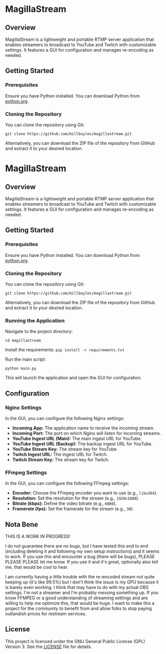 # MagillaStream

## Overview

MagillaStream is a lightweight and portable RTMP server application that enables streamers to broadcast to YouTube and Twitch with customizable settings. It features a GUI for configuration and manages re-encoding as needed.

## Getting Started

### Prerequisites

Ensure you have Python installed. You can download Python from [python.org](https://www.python.org/downloads/).

### Cloning the Repository

You can clone the repository using Git:

`git clone https://github.com/billboyles/magillastream.git`

Alternatively, you can download the ZIP file of the repository from GitHub and extract it to your desired location.
# MagillaStream

## Overview

MagillaStream is a lightweight and portable RTMP server application that enables streamers to broadcast to YouTube and Twitch with customizable settings. It features a GUI for configuration and manages re-encoding as needed.

## Getting Started

### Prerequisites

Ensure you have Python installed. You can download Python from [python.org](https://www.python.org/downloads/).

### Cloning the Repository

You can clone the repository using Git:

`git clone https://github.com/billboyles/magillastream.git`

Alternatively, you can download the ZIP file of the repository from GitHub and extract it to your desired location.

### Running the Application

Navigate to the project directory:

`cd magillastream`

Install the requirements:
`pip install -r requirements.txt`

Run the main script:

`python main.py`

This will launch the application and open the GUI for configuration.

## Configuration

### Nginx Settings

In the GUI, you can configure the following Nginx settings:

- **Incoming App:** The application name to receive the incoming stream.
- **Incoming Port:** The port on which Nginx will listen for incoming streams.
- **YouTube Ingest URL (Main):** The main ingest URL for YouTube.
- **YouTube Ingest URL (Backup):** The backup ingest URL for YouTube.
- **YouTube Stream Key:** The stream key for YouTube.
- **Twitch Ingest URL:** The ingest URL for Twitch.
- **Twitch Stream Key:** The stream key for Twitch.

### FFmpeg Settings

In the GUI, you can configure the following FFmpeg settings:

- **Encoder:** Choose the FFmpeg encoder you want to use (e.g., `libx264`).
- **Resolution:** Set the resolution for the stream (e.g., `1920x1080`).
- **Bitrate (kbps):** Define the video bitrate (e.g., `6000`).
- **Framerate (fps):** Set the framerate for the stream (e.g., `30`).

## Nota Bene
THIS IS A WORK IN PROGRESS!

I do not guarantee there are no bugs, but I have tested this end to end (including deleting it and following my own setup instructions) and it seems to work. If you use this and encounter a bug (there will be bugs), PLEASE PLEASE PLEASE let me know. If you use it and it's great, optionally also tell me, that would be cool to hear.

I am currently having a little trouble with the re-encoded stream not quite keeping up (it's like 99.5%) but I don't think the issue is my GPU because it is barely even working. I think that may have to do with my actual OBS settings. I'm not a streamer and I'm probably messing something up. If you know FFMPEG or a good understanding of streaming settings and are willing to help me optimize this, that would be huge. I want to make this a project for the community to benefit from and allow folks to stop paying outlandish prices for restream services. 

## License

This project is licensed under the GNU General Public License (GPL) Version 3. See the [LICENSE](LICENSE) file for details.

